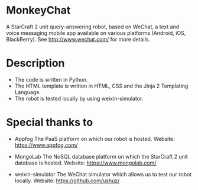 MonkeyChat
==========
A StarCraft 2 unit query-answering robot, based on WeChat, a text and voice
messaging mobile app available on various platforms (Android, iOS, BlackBerry).
See http://www.wechat.com/ for more details.

Description
==========
- The code is written in Python.
- The HTML template is written in HTML, CSS and the Jinja 2 Templating Language.
- The robot is tested locally by using weixin-simulator.


Special thanks to
==========
- Appfog
The PaaS platform on which our robot is hosted.
Website: https://www.appfog.com/

- MongoLab
The NoSQL database platform on which the StarCraft 2 unit database is hosted.
Website: https://www.mongolab.com/

- weixin-simulator
The WeChat simulator which allows us to test our robot locally.
Website: https://github.com/ushuz/
